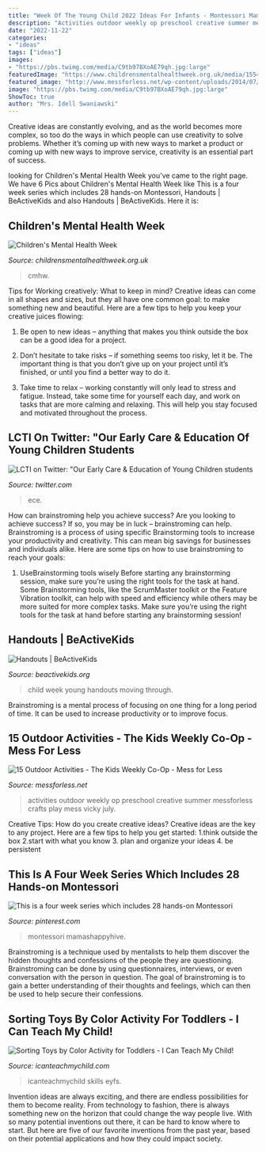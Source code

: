 ```yaml
---
title: "Week Of The Young Child 2022 Ideas For Infants - Montessori Mamashappyhive"
description: "Activities outdoor weekly op preschool creative summer messforless crafts play mess vicky july"
date: "2022-11-22"
categories:
- "ideas"
tags: ["ideas"]
images:
- "https://pbs.twimg.com/media/C9tb97BXoAE79qh.jpg:large"
featuredImage: "https://www.childrensmentalhealthweek.org.uk/media/1554/cmhw-small.png"
featured_image: "http://www.messforless.net/wp-content/uploads/2014/07/15-outdoor-activities.jpg"
image: "https://pbs.twimg.com/media/C9tb97BXoAE79qh.jpg:large"
ShowToc: true
author: "Mrs. Idell Swaniawski"
---
```



Creative ideas are constantly evolving, and as the world becomes more complex, so too do the ways in which people can use creativity to solve problems. Whether it’s coming up with new ways to market a product or coming up with new ways to improve service, creativity is an essential part of success.

	

		
looking for Children&#039;s Mental Health Week you've came to the right page. We have 6 Pics about Children&#039;s Mental Health Week like This is a four week series which includes 28 hands-on Montessori, Handouts | BeActiveKids and also Handouts | BeActiveKids. Here it is:
		
    
## Children&#039;s Mental Health Week

<img loading=lazy src="https://www.childrensmentalhealthweek.org.uk/media/1554/cmhw-small.png" onerror="this.onerror=null;this.src='https://tse3.mm.bing.net/th?id=OIP.I2ETAo1sqPhh6Dl7tPYIBwAAAA&amp;pid=15.1';" alt="Children&#039;s Mental Health Week">

_Source: childrensmentalhealthweek.org.uk_

>cmhw. 

	

Tips for Working creatively: What to keep in mind?
Creative ideas can come in all shapes and sizes, but they all have one common goal: to make something new and beautiful. Here are a few tips to help you keep your creative juices flowing:
1. Be open to new ideas – anything that makes you think outside the box can be a good idea for a project.

2. Don’t hesitate to take risks – if something seems too risky, let it be. The important thing is that you don’t give up on your project until it’s finished, or until you find a better way to do it.

3. Take time to relax – working constantly will only lead to stress and fatigue. Instead, take some time for yourself each day, and work on tasks that are more calming and relaxing. This will help you stay focused and motivated throughout the process.

    
## LCTI On Twitter: &quot;Our Early Care &amp; Education Of Young Children Students

<img loading=lazy src="https://pbs.twimg.com/media/C9tb97BXoAE79qh.jpg:large" onerror="this.onerror=null;this.src='https://tse3.mm.bing.net/th?id=OIP.5JrhSdGTZkM2n2tUzl3KiAHaFZ&amp;pid=15.1';" alt="LCTI on Twitter: &quot;Our Early Care &amp; Education of Young Children students">

_Source: twitter.com_

>ece. 

	

How can brainstroming help you achieve success?
Are you looking to achieve success? If so, you may be in luck – brainstroming can help. Brainstroming is a process of using specific Brainstorming tools to increase your productivity and creativity. This can mean big savings for businesses and individuals alike. Here are some tips on how to use brainstroming to reach your goals: 
1. UseBrainstorming tools wisely 
Before starting any brainstorming session, make sure you’re using the right tools for the task at hand. Some Brainstorming tools, like the ScrumMaster toolkit or the Feature Vibration toolkit, can help with speed and efficiency while others may be more suited for more complex tasks. Make sure you’re using the right tools for the task at hand before starting any brainstorming session! 

    
## Handouts | BeActiveKids

<img loading=lazy src="https://www.beactivekids.org/assets/downloads/WOYC2020_BAK.png" onerror="this.onerror=null;this.src='https://tse3.mm.bing.net/th?id=OIP.63sZmye_VxuI5SeEA_O2DwHaJr&amp;pid=15.1';" alt="Handouts | BeActiveKids">

_Source: beactivekids.org_

>child week young handouts moving through. 

	

Brainstroming is a mental process of focusing on one thing for a long period of time. It can be used to increase productivity or to improve focus.

    
## 15 Outdoor Activities - The Kids Weekly Co-Op - Mess For Less

<img loading=lazy src="http://www.messforless.net/wp-content/uploads/2014/07/15-outdoor-activities.jpg" onerror="this.onerror=null;this.src='https://tse1.mm.bing.net/th?id=OIP.bqImfr-Q4pCxmsBEFT3ncQHaKj&amp;pid=15.1';" alt="15 Outdoor Activities - The Kids Weekly Co-Op - Mess for Less">

_Source: messforless.net_

>activities outdoor weekly op preschool creative summer messforless crafts play mess vicky july. 

	

Creative Tips: How do you create creative ideas?
Creative ideas are the key to any project. Here are a few tips to help you get started: 
1.think outside the box 
2.start with what you know 
3. plan and organize your ideas 
4. be persistent 

    
## This Is A Four Week Series Which Includes 28 Hands-on Montessori

<img loading=lazy src="https://i.pinimg.com/originals/d6/5e/76/d65e76ab549d95485cc844c0f57313dd.png" onerror="this.onerror=null;this.src='https://tse2.mm.bing.net/th?id=OIP.qpsvzSQpS-aHO-Hq6jtFcgHaKc&amp;pid=15.1';" alt="This is a four week series which includes 28 hands-on Montessori">

_Source: pinterest.com_

>montessori mamashappyhive. 

	

Brainstroming is a technique used by mentalists to help them discover the hidden thoughts and confessions of the people they are questioning. Brainstroming can be done by using questionnaires, interviews, or even conversation with the person in question. The goal of brainstroming is to gain a better understanding of their thoughts and feelings, which can then be used to help secure their confessions.

    
## Sorting Toys By Color Activity For Toddlers - I Can Teach My Child!

<img loading=lazy src="https://www.icanteachmychild.com/wp-content/uploads/2016/01/Sorting-Toys-by-Color-Activity-for-Toddlers.png" onerror="this.onerror=null;this.src='https://tse2.mm.bing.net/th?id=OIP.s66CDNjVs9uswtw5YqmBCAHaOG&amp;pid=15.1';" alt="Sorting Toys by Color Activity for Toddlers - I Can Teach My Child!">

_Source: icanteachmychild.com_

>icanteachmychild skills eyfs. 

	

Invention ideas are always exciting, and there are endless possibilities for them to become reality. From technology to fashion, there is always something new on the horizon that could change the way people live. With so many potential inventions out there, it can be hard to know where to start. But here are five of our favorite inventions from the past year, based on their potential applications and how they could impact society.


